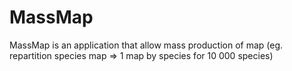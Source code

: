 # MassMap
MassMap is an application that allow mass production of map (eg. repartition species map => 1 map by species for 10 000 species)
